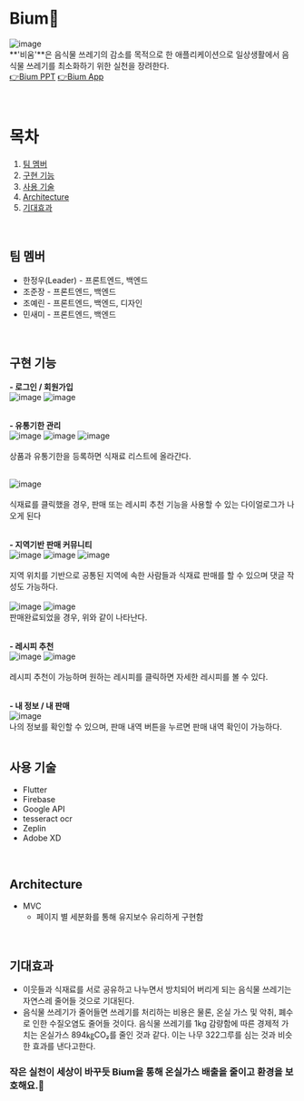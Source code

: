 # Bium🌱
![image](https://user-images.githubusercontent.com/59803206/152623747-7156b167-491c-4b54-967c-aa1d05953496.png)  
**'비움'**은 음식물 쓰레기의 감소를 목적으로 한 애플리케이션으로 일상생활에서 음식물 쓰레기를 최소화하기 위한 실천을 장려한다.  
[👉Bium PPT](https://github.com/gdscHEO/heoproject/files/8007219/HEO.pptx)
[👉Bium App](https://drive.google.com/file/d/1-PwA_LUkR64sr1OVmOkjM9KZYj_bD00A/view?usp=sharing)

<br>

# 목차
1. [팀 멤버](#content1)
2. [구현 기능](#content2)
3. [사용 기술](#content3)
4. [Architecture](#content4)
5. [기대효과](#content5)
<br>

## 팀 멤버 <a name="content1"></a>
- 한정우(Leader) - 프론트엔드, 백엔드
- 조준장 - 프론트엔드, 백엔드
- 조예린 - 프론트엔드, 백엔드, 디자인
- 민새미 - 프론트엔드, 백엔드
<br>

## 구현 기능 <a name="content2"></a>
**- 로그인 / 회원가입** <br>
![image](https://user-images.githubusercontent.com/59803206/152625092-45be0f34-3779-497d-ba7e-ef7c3dfc8ff7.png)
![image](https://user-images.githubusercontent.com/59803206/152625133-a7539655-9ccd-4134-9979-7b696c643f76.png)
<br><br>

**- 유통기한 관리** <br>
![image](https://user-images.githubusercontent.com/59803206/152625168-97e0ad0c-aa7e-40f2-8309-e41f88124240.png)
![image](https://user-images.githubusercontent.com/59803206/152625148-fcc1711d-4bf8-4e1d-977e-93c0d2d0c9b7.png)
![image](https://user-images.githubusercontent.com/59803206/152625158-87a3ecab-d4fc-43dc-9352-c52da956c45d.png)  
<br>
상품과 유통기한을 등록하면 식재료 리스트에 올라간다.  
<br>

![image](https://user-images.githubusercontent.com/59803206/152625248-a5e3ffc0-1ccf-4764-8942-7ee12b1f55d9.png)<br>  
식재료를 클릭했을 경우, 판매 또는 레시피 추천 기능을 사용할 수 있는 다이얼로그가 나오게 된다<br><br>  


**- 지역기반 판매 커뮤니티** <br>
![image](https://user-images.githubusercontent.com/59803206/152625375-05907e5d-f9c1-45c1-8180-2e694face385.png)
![image](https://user-images.githubusercontent.com/59803206/152625360-1d34084d-5201-44c6-b706-dac0cb703e6e.png) 
![image](https://user-images.githubusercontent.com/59803206/152625990-00c093d7-e0a9-46c2-8a9a-f3af7c75cde9.png)
<br><br>
지역 위치를 기반으로 공통된 지역에 속한 사람들과 식재료 판매를 할 수 있으며 댓글 작성도 가능하다.<br>  
![image](https://user-images.githubusercontent.com/59803206/152625958-a20597e9-b9ac-4cd4-8ce5-39e30b2e720a.png)
![image](https://user-images.githubusercontent.com/59803206/152626001-d5a27db9-3579-4b15-beae-b1e18b9e23a1.png)
<br>
판매완료되었을 경우, 위와 같이 나타난다.
<br><br>  

**- 레시피 추천** <br>
![image](https://user-images.githubusercontent.com/59803206/152625560-9f5477a1-a2e2-433b-87aa-424a9b4ff500.png)
![image](https://user-images.githubusercontent.com/59803206/152625614-0331cc41-b301-48b6-8a58-b6700d2065f0.png)
<br>  
레시피 추천이 가능하며 원하는 레시피를 클릭하면 자세한 레시피를 볼 수 있다.
<br><br>  

**- 내 정보 / 내 판매** <br>
![image](https://user-images.githubusercontent.com/59803206/152625716-6173d94f-1f09-44f0-a649-bc2aa5115b13.png) <br>
나의 정보를 확인할 수 있으며, 판매 내역 버튼을 누르면 판매 내역 확인이 가능하다.  
<br>  


## 사용 기술 <a name="content3"></a>
- Flutter
- Firebase 
- Google API 
- tesseract ocr
- Zeplin
- Adobe XD
<br>

## Architecture <a name="content4"></a>
- MVC
    - 페이지 별 세분화를 통해 유지보수 유리하게 구현함
<br>  

## 기대효과 <a name="content5"></a>
- 이웃들과 식재료를 서로 공유하고 나누면서 방치되어 버리게 되는 음식물 쓰레기는 자연스레 줄어들 것으로 기대된다.
- 음식물 쓰레기가 줄어들면 쓰레기를 처리하는 비용은 물론, 온실 가스 및 악취, 폐수로 인한 수질오염도 줄어들 것이다. 음식물 쓰레기를 1kg 감량함에 따른 경제적 가치는 온실가스 894㎏CO₂를 줄인 것과 같다. 이는 나무 322그루를 심는 것과 비슷한 효과를 낸다고한다.
### 작은 실천이 세상이 바꾸듯  Bium을 통해 온실가스 배출을 줄이고 환경을 보호해요.🌱
